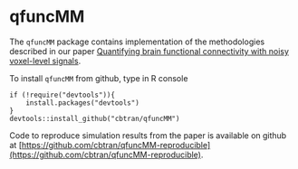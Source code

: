 # qfuncMM

The `qfuncMM` package contains implementation of the methodologies described in our paper [Quantifying brain functional connectivity with noisy voxel-level signals](https://arxiv.org).

To install `qfuncMM` from github, type in R console
```
if (!require("devtools")){
    install.packages("devtools")
}
devtools::install_github("cbtran/qfuncMM")
```

Code to reproduce simulation results from the paper is available on github at [https://github.com/cbtran/qfuncMM-reproducible](https://github.com/cbtran/qfuncMM-reproducible).
